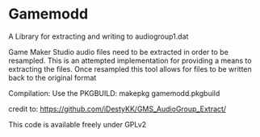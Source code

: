 # Gamemodd
A Library for extracting and writing to audiogroup1.dat

Game Maker Studio audio files need to be extracted in order to be resampled. 
This is an attempted implementation for providing a means to extracting the files.
Once resampled this tool allows for files to be written back to the original format

Compilation:
Use the PKGBUILD:
makepkg gamemodd.pkgbuild

credit to: https://github.com/iDestyKK/GMS_AudioGroup_Extract/

This code is available freely under GPLv2
